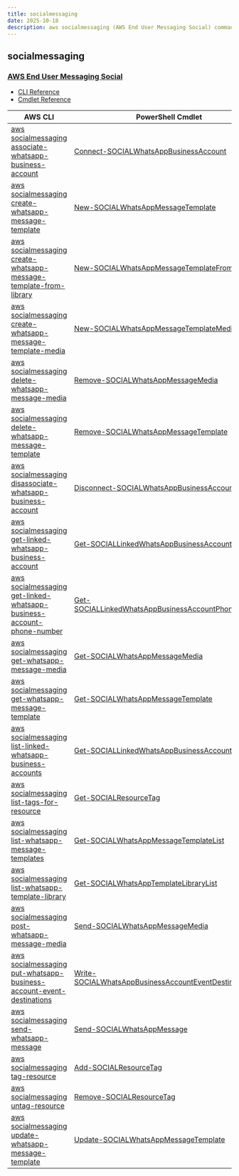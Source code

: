 ```yaml
---
title: socialmessaging
date: 2025-10-18
description: aws socialmessaging (AWS End User Messaging Social) command/cmdlet list.
---
```


## socialmessaging

### [AWS End User Messaging Social](https://aws.amazon.com/end-user-messaging/)

* [CLI Reference](https://awscli.amazonaws.com/v2/documentation/api/latest/reference/socialmessaging/index.html)
* [Cmdlet Reference](https://docs.aws.amazon.com/powershell/latest/reference/items/SocialMessaging_cmdlets.html)

|AWS CLI|PowerShell Cmdlet|
|----|----|
|[aws socialmessaging associate-whatsapp-business-account](https://awscli.amazonaws.com/v2/documentation/api/latest/reference/socialmessaging/associate-whatsapp-business-account.html)|[Connect-SOCIALWhatsAppBusinessAccount](https://docs.aws.amazon.com/powershell/latest/reference/items/Connect-SOCIALWhatsAppBusinessAccount.html)|
|[aws socialmessaging create-whatsapp-message-template](https://awscli.amazonaws.com/v2/documentation/api/latest/reference/socialmessaging/create-whatsapp-message-template.html)|[New-SOCIALWhatsAppMessageTemplate](https://docs.aws.amazon.com/powershell/latest/reference/items/New-SOCIALWhatsAppMessageTemplate.html)|
|[aws socialmessaging create-whatsapp-message-template-from-library](https://awscli.amazonaws.com/v2/documentation/api/latest/reference/socialmessaging/create-whatsapp-message-template-from-library.html)|[New-SOCIALWhatsAppMessageTemplateFromLibrary](https://docs.aws.amazon.com/powershell/latest/reference/items/New-SOCIALWhatsAppMessageTemplateFromLibrary.html)|
|[aws socialmessaging create-whatsapp-message-template-media](https://awscli.amazonaws.com/v2/documentation/api/latest/reference/socialmessaging/create-whatsapp-message-template-media.html)|[New-SOCIALWhatsAppMessageTemplateMedia](https://docs.aws.amazon.com/powershell/latest/reference/items/New-SOCIALWhatsAppMessageTemplateMedia.html)|
|[aws socialmessaging delete-whatsapp-message-media](https://awscli.amazonaws.com/v2/documentation/api/latest/reference/socialmessaging/delete-whatsapp-message-media.html)|[Remove-SOCIALWhatsAppMessageMedia](https://docs.aws.amazon.com/powershell/latest/reference/items/Remove-SOCIALWhatsAppMessageMedia.html)|
|[aws socialmessaging delete-whatsapp-message-template](https://awscli.amazonaws.com/v2/documentation/api/latest/reference/socialmessaging/delete-whatsapp-message-template.html)|[Remove-SOCIALWhatsAppMessageTemplate](https://docs.aws.amazon.com/powershell/latest/reference/items/Remove-SOCIALWhatsAppMessageTemplate.html)|
|[aws socialmessaging disassociate-whatsapp-business-account](https://awscli.amazonaws.com/v2/documentation/api/latest/reference/socialmessaging/disassociate-whatsapp-business-account.html)|[Disconnect-SOCIALWhatsAppBusinessAccount](https://docs.aws.amazon.com/powershell/latest/reference/items/Disconnect-SOCIALWhatsAppBusinessAccount.html)|
|[aws socialmessaging get-linked-whatsapp-business-account](https://awscli.amazonaws.com/v2/documentation/api/latest/reference/socialmessaging/get-linked-whatsapp-business-account.html)|[Get-SOCIALLinkedWhatsAppBusinessAccount](https://docs.aws.amazon.com/powershell/latest/reference/items/Get-SOCIALLinkedWhatsAppBusinessAccount.html)|
|[aws socialmessaging get-linked-whatsapp-business-account-phone-number](https://awscli.amazonaws.com/v2/documentation/api/latest/reference/socialmessaging/get-linked-whatsapp-business-account-phone-number.html)|[Get-SOCIALLinkedWhatsAppBusinessAccountPhoneNumber](https://docs.aws.amazon.com/powershell/latest/reference/items/Get-SOCIALLinkedWhatsAppBusinessAccountPhoneNumber.html)|
|[aws socialmessaging get-whatsapp-message-media](https://awscli.amazonaws.com/v2/documentation/api/latest/reference/socialmessaging/get-whatsapp-message-media.html)|[Get-SOCIALWhatsAppMessageMedia](https://docs.aws.amazon.com/powershell/latest/reference/items/Get-SOCIALWhatsAppMessageMedia.html)|
|[aws socialmessaging get-whatsapp-message-template](https://awscli.amazonaws.com/v2/documentation/api/latest/reference/socialmessaging/get-whatsapp-message-template.html)|[Get-SOCIALWhatsAppMessageTemplate](https://docs.aws.amazon.com/powershell/latest/reference/items/Get-SOCIALWhatsAppMessageTemplate.html)|
|[aws socialmessaging list-linked-whatsapp-business-accounts](https://awscli.amazonaws.com/v2/documentation/api/latest/reference/socialmessaging/list-linked-whatsapp-business-accounts.html)|[Get-SOCIALLinkedWhatsAppBusinessAccountList](https://docs.aws.amazon.com/powershell/latest/reference/items/Get-SOCIALLinkedWhatsAppBusinessAccountList.html)|
|[aws socialmessaging list-tags-for-resource](https://awscli.amazonaws.com/v2/documentation/api/latest/reference/socialmessaging/list-tags-for-resource.html)|[Get-SOCIALResourceTag](https://docs.aws.amazon.com/powershell/latest/reference/items/Get-SOCIALResourceTag.html)|
|[aws socialmessaging list-whatsapp-message-templates](https://awscli.amazonaws.com/v2/documentation/api/latest/reference/socialmessaging/list-whatsapp-message-templates.html)|[Get-SOCIALWhatsAppMessageTemplateList](https://docs.aws.amazon.com/powershell/latest/reference/items/Get-SOCIALWhatsAppMessageTemplateList.html)|
|[aws socialmessaging list-whatsapp-template-library](https://awscli.amazonaws.com/v2/documentation/api/latest/reference/socialmessaging/list-whatsapp-template-library.html)|[Get-SOCIALWhatsAppTemplateLibraryList](https://docs.aws.amazon.com/powershell/latest/reference/items/Get-SOCIALWhatsAppTemplateLibraryList.html)|
|[aws socialmessaging post-whatsapp-message-media](https://awscli.amazonaws.com/v2/documentation/api/latest/reference/socialmessaging/post-whatsapp-message-media.html)|[Send-SOCIALWhatsAppMessageMedia](https://docs.aws.amazon.com/powershell/latest/reference/items/Send-SOCIALWhatsAppMessageMedia.html)|
|[aws socialmessaging put-whatsapp-business-account-event-destinations](https://awscli.amazonaws.com/v2/documentation/api/latest/reference/socialmessaging/put-whatsapp-business-account-event-destinations.html)|[Write-SOCIALWhatsAppBusinessAccountEventDestination](https://docs.aws.amazon.com/powershell/latest/reference/items/Write-SOCIALWhatsAppBusinessAccountEventDestination.html)|
|[aws socialmessaging send-whatsapp-message](https://awscli.amazonaws.com/v2/documentation/api/latest/reference/socialmessaging/send-whatsapp-message.html)|[Send-SOCIALWhatsAppMessage](https://docs.aws.amazon.com/powershell/latest/reference/items/Send-SOCIALWhatsAppMessage.html)|
|[aws socialmessaging tag-resource](https://awscli.amazonaws.com/v2/documentation/api/latest/reference/socialmessaging/tag-resource.html)|[Add-SOCIALResourceTag](https://docs.aws.amazon.com/powershell/latest/reference/items/Add-SOCIALResourceTag.html)|
|[aws socialmessaging untag-resource](https://awscli.amazonaws.com/v2/documentation/api/latest/reference/socialmessaging/untag-resource.html)|[Remove-SOCIALResourceTag](https://docs.aws.amazon.com/powershell/latest/reference/items/Remove-SOCIALResourceTag.html)|
|[aws socialmessaging update-whatsapp-message-template](https://awscli.amazonaws.com/v2/documentation/api/latest/reference/socialmessaging/update-whatsapp-message-template.html)|[Update-SOCIALWhatsAppMessageTemplate](https://docs.aws.amazon.com/powershell/latest/reference/items/Update-SOCIALWhatsAppMessageTemplate.html)|

